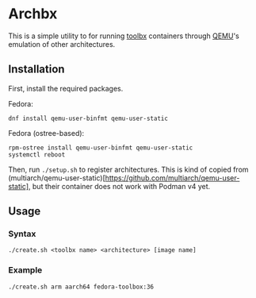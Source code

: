 # Archbx

This is a simple utility to for running [toolbx](https://github.com/containers/toolbox) containers through [QEMU](https://github.com/qemu/qemu)'s emulation of other architectures. 

## Installation

First, install the required packages.

Fedora:
```{.bash}
dnf install qemu-user-binfmt qemu-user-static
```

Fedora (ostree-based):
```{.bash}
rpm-ostree install qemu-user-binfmt qemu-user-static
systemctl reboot
```

Then, run `./setup.sh` to register architectures. This is kind of copied from (multiarch/qemu-user-static)[https://github.com/multiarch/qemu-user-static], but their container does not work with Podman v4 yet.

## Usage

### Syntax

```{.bash}
./create.sh <toolbx name> <architecture> [image name]
```

### Example

```{.bash}
./create.sh arm aarch64 fedora-toolbox:36
```

